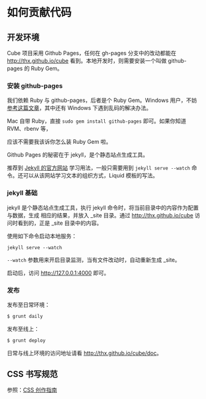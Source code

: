 # 如何贡献代码

## 开发环境

Cube 项目采用 Github Pages，任何在 gh-pages 分支中的改动都能在
<http://thx.github.io/cube> 看到。本地开发时，则需要安装一个叫做 github-pages 的
Ruby Gem。

### 安装 github-pages

我们依赖 Ruby 与 github-pages，后者是个 Ruby Gem。Windows 用户，不妨
[参考这篇文章](http://stormtea123.github.io/jekyll-window7.av/)，其中还有 Windows
下遇到乱码的解决办法。

Mac 自带 Ruby，直接 `sudo gem install github-pages` 即可。如果你知道 RVM、rbenv 等，

应该不需要我该诉你怎么装 Ruby Gem 啦。

Github Pages 的秘密在于 jekyll，是个静态站点生成工具。

推荐到 [Jekyll 的官方网站](http://jekyllrb.com/) 学习用法，一般只需要用到
`jekyll serve --watch` 命令。还可以从该网站学习文本的组织方式，Liquid 模板的写法。

### jekyll 基础

jekyll 是个静态站点生成工具，执行 jekyll 命令时，将当前目录中的内容作为配置与数据，生成
相应的结果，并放入 _site 目录。通过 <http://thx.github.io/cube> 访问时看到的，正是
_site 目录中的内容。

使用如下命令启动本地服务：

    jekyll serve --watch

`--watch` 参数用来开启目录监测，当有文件改动时，自动重新生成 _site。

启动后，访问 <http://127.0.0.1:4000> 即可。

### 发布

发布至日常环境：

```bash
$ grunt daily
```

发布至线上：

```bash
$ grunt deploy
```

日常与线上环境的访问地址请看 <http://thx.github.io/cube/doc>。

## CSS 书写规范

参照：[CSS 创作指南](https://github.com/yisibl/css-creating)
